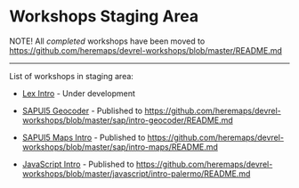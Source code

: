 # Workshops Staging Area

NOTE! All *completed* workshops have been moved to https://github.com/heremaps/devrel-workshops/blob/master/README.md

----------

List of workshops in staging area:

- [Lex Intro](aws/intro-lex/README.md)  -  Under development

- [SAPUI5 Geocoder](sap/intro-geocoder/README.md) - Published to https://github.com/heremaps/devrel-workshops/blob/master/sap/intro-geocoder/README.md
- [SAPUI5 Maps Intro](sap/intro-maps/README.md)  -  Published to https://github.com/heremaps/devrel-workshops/blob/master/sap/intro-maps/README.md
- [JavaScript Intro](javascript/intro-palermo/README.md)  -  Published to https://github.com/heremaps/devrel-workshops/blob/master/javascript/intro-palermo/README.md